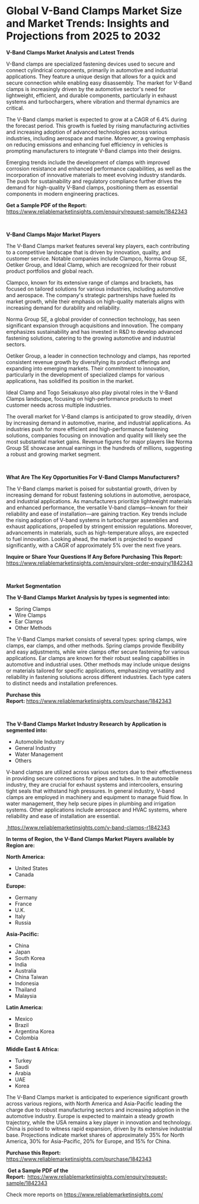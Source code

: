 <p><h1>Global V-Band Clamps Market Size and Market Trends: Insights and Projections from 2025 to 2032</h1></p><p><strong>V-Band Clamps Market Analysis and Latest Trends</strong></p>
<p><p>V-Band clamps are specialized fastening devices used to secure and connect cylindrical components, primarily in automotive and industrial applications. They feature a unique design that allows for a quick and secure connection while enabling easy disassembly. The market for V-Band clamps is increasingly driven by the automotive sector's need for lightweight, efficient, and durable components, particularly in exhaust systems and turbochargers, where vibration and thermal dynamics are critical.</p><p>The V-Band clamps market is expected to grow at a CAGR of 6.4% during the forecast period. This growth is fueled by rising manufacturing activities and increasing adoption of advanced technologies across various industries, including aerospace and marine. Moreover, a growing emphasis on reducing emissions and enhancing fuel efficiency in vehicles is prompting manufacturers to integrate V-Band clamps into their designs. </p><p>Emerging trends include the development of clamps with improved corrosion resistance and enhanced performance capabilities, as well as the incorporation of innovative materials to meet evolving industry standards. The push for sustainability and regulatory compliance further drives the demand for high-quality V-Band clamps, positioning them as essential components in modern engineering practices.</p></p>
<p><strong>Get a Sample PDF of the Report:&nbsp;</strong> <a href="https://www.reliablemarketinsights.com/enquiry/request-sample/1842343?utm_campaign=3005&utm_medium=2&utm_source=Github&utm_content=ia&utm_term=26032025&utm_id=v-band-clamps">https://www.reliablemarketinsights.com/enquiry/request-sample/1842343</a></p>
<p>&nbsp;</p>
<p><strong>V-Band Clamps Major Market Players</strong></p>
<p><p>The V-Band Clamps market features several key players, each contributing to a competitive landscape that is driven by innovation, quality, and customer service. Notable companies include Clampco, Norma Group SE, Oetiker Group, and Ideal Clamp, which are recognized for their robust product portfolios and global reach.</p><p>Clampco, known for its extensive range of clamps and brackets, has focused on tailored solutions for various industries, including automotive and aerospace. The company's strategic partnerships have fueled its market growth, while their emphasis on high-quality materials aligns with increasing demand for durability and reliability.</p><p>Norma Group SE, a global provider of connection technology, has seen significant expansion through acquisitions and innovation. The company emphasizes sustainability and has invested in R&D to develop advanced fastening solutions, catering to the growing automotive and industrial sectors.</p><p>Oetiker Group, a leader in connection technology and clamps, has reported consistent revenue growth by diversifying its product offerings and expanding into emerging markets. Their commitment to innovation, particularly in the development of specialized clamps for various applications, has solidified its position in the market.</p><p>Ideal Clamp and Togo Seisakusyo also play pivotal roles in the V-Band Clamps landscape, focusing on high-performance products to meet customer needs across multiple industries.</p><p>The overall market for V-Band clamps is anticipated to grow steadily, driven by increasing demand in automotive, marine, and industrial applications. As industries push for more efficient and high-performance fastening solutions, companies focusing on innovation and quality will likely see the most substantial market gains. Revenue figures for major players like Norma Group SE showcase annual earnings in the hundreds of millions, suggesting a robust and growing market segment.</p></p>
<p>&nbsp;</p>
<p><strong>What Are The Key Opportunities For V-Band Clamps Manufacturers?</strong></p>
<p><p>The V-Band clamps market is poised for substantial growth, driven by increasing demand for robust fastening solutions in automotive, aerospace, and industrial applications. As manufacturers prioritize lightweight materials and enhanced performance, the versatile V-band clamps—known for their reliability and ease of installation—are gaining traction. Key trends include the rising adoption of V-band systems in turbocharger assemblies and exhaust applications, propelled by stringent emission regulations. Moreover, advancements in materials, such as high-temperature alloys, are expected to fuel innovation. Looking ahead, the market is projected to expand significantly, with a CAGR of approximately 5% over the next five years.</p></p>
<p><strong>Inquire or Share Your Questions If Any Before Purchasing This Report:</strong> <a href="https://www.reliablemarketinsights.com/enquiry/pre-order-enquiry/1842343?utm_campaign=3005&utm_medium=2&utm_source=Github&utm_content=ia&utm_term=26032025&utm_id=v-band-clamps">https://www.reliablemarketinsights.com/enquiry/pre-order-enquiry/1842343</a></p>
<p>&nbsp;</p>
<p><strong>Market Segmentation</strong></p>
<p><strong>The V-Band Clamps Market Analysis by types is segmented into:</strong></p>
<p><ul><li>Spring Clamps</li><li>Wire Clamps</li><li>Ear Clamps</li><li>Other Methods</li></ul></p>
<p><p>The V-Band Clamps market consists of several types: spring clamps, wire clamps, ear clamps, and other methods. Spring clamps provide flexibility and easy adjustments, while wire clamps offer secure fastening for various applications. Ear clamps are known for their robust sealing capabilities in automotive and industrial uses. Other methods may include unique designs or materials tailored for specific applications, emphasizing versatility and reliability in fastening solutions across different industries. Each type caters to distinct needs and installation preferences.</p></p>
<p><strong>Purchase this Report:&nbsp;</strong><a href="https://www.reliablemarketinsights.com/purchase/1842343?utm_campaign=3005&utm_medium=2&utm_source=Github&utm_content=ia&utm_term=26032025&utm_id=v-band-clamps">https://www.reliablemarketinsights.com/purchase/1842343</a></p>
<p>&nbsp;</p>
<p><strong>The V-Band Clamps Market Industry Research by Application is segmented into:</strong></p>
<p><ul><li>Automobile Industry</li><li>General Industry</li><li>Water Management</li><li>Others</li></ul></p>
<p><p>V-band clamps are utilized across various sectors due to their effectiveness in providing secure connections for pipes and tubes. In the automobile industry, they are crucial for exhaust systems and intercoolers, ensuring tight seals that withstand high pressures. In general industry, V-band clamps are employed in machinery and equipment to manage fluid flow. In water management, they help secure pipes in plumbing and irrigation systems. Other applications include aerospace and HVAC systems, where reliability and ease of installation are essential.</p></p>
<p><a href="https://www.reliablemarketinsights.com/v-band-clamps-r1842343?utm_campaign=3005&utm_medium=2&utm_source=Github&utm_content=ia&utm_term=26032025&utm_id=v-band-clamps">&nbsp;https://www.reliablemarketinsights.com/v-band-clamps-r1842343</a></p>
<p><strong>In terms of Region, the V-Band Clamps Market Players available by Region are:</strong></p>
<p>
    <p> <strong> North America: </strong>
        <ul>
            <li>United States</li>
            <li>Canada</li>
        </ul>
        </p> 
    <p> <strong> Europe: </strong>
        <ul>
            <li>Germany</li>
            <li>France</li>
            <li>U.K.</li>
            <li>Italy</li>
            <li>Russia</li>
        </ul>
        </p> 
    <p> <strong> Asia-Pacific: </strong>
        <ul>
            <li>China</li>
            <li>Japan</li>
            <li>South Korea</li>
            <li>India</li>
            <li>Australia</li>
            <li>China Taiwan</li>
            <li>Indonesia</li>
            <li>Thailand</li>
            <li>Malaysia</li>
        </ul>
        </p> 
    <p> <strong> Latin America: </strong>
        <ul>
            <li>Mexico</li>
            <li>Brazil</li>
            <li>Argentina Korea</li>
            <li>Colombia</li>
        </ul>
        </p> 
    <p> <strong> Middle East & Africa: </strong>
        <ul>
            <li>Turkey</li>
            <li>Saudi</li>
            <li>Arabia</li>
            <li>UAE</li>
            <li>Korea</li>
        </ul>
    </p>
    </p>
<p><p>The V-Band Clamps market is anticipated to experience significant growth across various regions, with North America and Asia-Pacific leading the charge due to robust manufacturing sectors and increasing adoption in the automotive industry. Europe is expected to maintain a steady growth trajectory, while the USA remains a key player in innovation and technology. China is poised to witness rapid expansion, driven by its extensive industrial base. Projections indicate market shares of approximately 35% for North America, 30% for Asia-Pacific, 20% for Europe, and 15% for China.</p></p>
<p><strong>Purchase this Report: </strong><a href="https://www.reliablemarketinsights.com/purchase/1842343?utm_campaign=3005&utm_medium=2&utm_source=Github&utm_content=ia&utm_term=26032025&utm_id=v-band-clamps">https://www.reliablemarketinsights.com/purchase/1842343</a></p>
<p>&nbsp;<strong>Get a Sample PDF of the Report:&nbsp;&nbsp;</strong><a href="https://www.reliablemarketinsights.com/enquiry/request-sample/1842343?utm_campaign=3005&utm_medium=2&utm_source=Github&utm_content=ia&utm_term=26032025&utm_id=v-band-clamps">https://www.reliablemarketinsights.com/enquiry/request-sample/1842343</a></p>
<p><strong></strong></p>
<p>Check more reports on <a href="https://www.reliablemarketinsights.com/?utm_campaign=3005&utm_medium=2&utm_source=Github&utm_content=ia&utm_term=26032025&utm_id=v-band-clamps">https://www.reliablemarketinsights.com/</a></p>